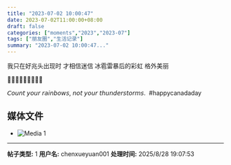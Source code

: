 ```yaml
---
title: "2023-07-02 10:00:47"
date: 2023-07-02T11:00:00+08:00
draft: false
categories: ["moments","2023","2023-07"]
tags: ["朋友圈","生活记录"]
summary: "2023-07-02 10:00:47..."
---
```


我只在好兆头出现时
才相信迷信
冰雹雷暴后的彩虹
格外美丽

🌈🌈🌈🌈🌈🌈🌈🌈🌈

𝘊𝘰𝘶𝘯𝘵 𝘺𝘰𝘶𝘳 𝘳𝘢𝘪𝘯𝘣𝘰𝘸𝘴, 𝘯𝘰𝘵 𝘺𝘰𝘶𝘳 𝘵𝘩𝘶𝘯𝘥𝘦𝘳𝘴𝘵𝘰𝘳𝘮𝘴.
​
​#happycanadaday

## 媒体文件

- ![Media 1](/Moments/photos/2023-07-02/202307021000470.jpg)

---

**帖子类型:** 1
**用户名:** chenxueyuan001
**处理时间:** 2025/8/28 19:07:53